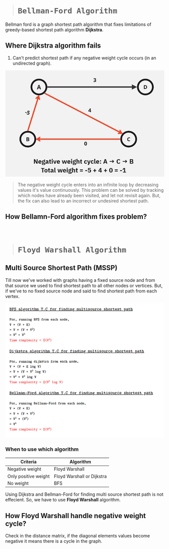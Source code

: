 > # ```Bellman-Ford Algorithm```
Bellman ford is a graph shortest path algorithm that fixes limitations of greedy-based shortest path algorithm **Dijkstra**.

## Where **Dijkstra** algorithm fails
1. Can't predict shortest path if any negative weight cycle occurs (in an undirected graph).

![negative_cycle_in_graph](dijkstra_negative_cycle.jpg)

> The negative weight cycle enters into an infinite loop by decreasing values it's value continuously. This problem can be solved by tracking which nodes have already been visited, and let not revisit again. But, the fix can also lead to an incorrect or undesired shortest path.

## How Bellamn-Ford algorithm fixes problem?

&nbsp;

> # ```Floyd Warshall Algorithm```
## Multi Source Shortest Path (MSSP)
Till now we've worked with graphs having a fixed source node and from that source we used to find shortest path to all other nodes or vertices. But, if we've to no fixed source node and said to find shortest path from each vertex. 

![bfs_dijkstra_bellman_time_complexity_MSSP](bfs_dijkstra_bellman_ford.png)

### When to use which algorithm
| **Criteria**         | **Algorithm**              |
| -------------------- | -------------------------- |
| Negative weight      | Floyd Warshall             |
| Only positive weight | Floyd Warshall or Dijkstra |
| No weight            | BFS                        |

Using Dijkstra and Bellman-Ford for finding multi source shortest path is not effecient. So, we have to use **Floyd Warshall** algorithm.

## How Floyd Warshall handle negative weight cycle? 

Check in the distance matrix, if the diagonal elements values become negative it means there is a cycle in the graph.

